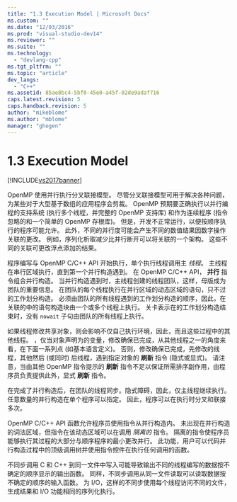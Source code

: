 ```yaml
---
title: "1.3 Execution Model | Microsoft Docs"
ms.custom: ""
ms.date: "12/03/2016"
ms.prod: "visual-studio-dev14"
ms.reviewer: ""
ms.suite: ""
ms.technology: 
  - "devlang-cpp"
ms.tgt_pltfrm: ""
ms.topic: "article"
dev_langs: 
  - "C++"
ms.assetid: 85ae8bc4-5bf0-45e0-a45f-02de9adaf716
caps.latest.revision: 5
caps.handback.revision: 5
author: "mikeblome"
ms.author: "mblome"
manager: "ghogen"
---
```

# 1.3 Execution Model
[!INCLUDE[vs2017banner](../../assembler/inline/includes/vs2017banner.md)]

OpenMP 使用并行执行分叉联接模型。  尽管分叉联接模型可用于解决各种问题，为某些对于大型基于数组的应用程序会剪裁。  OpenMP 预期要正确执行以并行编程的支持系统 \(执行多个线程，并完整的 OpenMP 支持库\) 和作为连续程序 \(指令忽略的和一个简单的 OpenMP 存根库\)。  但是，开发不正常运行，以便按顺序执行的程序可能允许。  此外，不同的并行度可能会产生不同的数值结果因数字操作关联的更改。  例如，序列化析取减少比并行断开可以将关联的一个架构。  这些不同的关联可更改浮点添加的结果。  
  
 程序编写与 OpenMP C\/C\+\+ API 开始执行，单个执行线程调用主 *线程*。  主线程在串行区域执行，直到第一个并行构造遇到。  在 OpenMP C\/C\+\+ API， **并行** 指令组合并行构造。  当并行构造遇到时，主线程创建的线程团队，这样，母版成为团队的重要信息。  在团队的每个线程执行在并行区域的动态区域的语句，只不过的工作划分构造。  必须由团队的所有线程遇到的工作划分构造的顺序，因此，在关联的中的语句构造块由一个或多个线程上执行。  关卡表示在的工作划分构造结束时，没有 `nowait` 子句由团队的所有线程上执行。  
  
 如果线程修改共享对象，则会影响不仅自己执行环境，因此，而且这些过程中的其他线程。  ，仅当对象声明为的变量，修改确保已完成，从其他线程之一的角度来看，在下面一系列点 \(如基本语言定义\)。  否则，修改确保已完成，先修改的线程，其他然后 \(或同时\) 后线程，遇到指定对象的 **刷新** 指令 \(隐式或显式\)。  请注意，当由其他 OpenMP 指令提示的 **刷新** 指令不足以保证所需排序副作用，由程序员负责提供此外，显式 **刷新** 指令。  
  
 在完成了并行构造后，在团队的线程同步。隐式障碍，因此，仅主线程继续执行。  任意数量的并行构造在单个程序可以指定。  因此，程序可以在执行时分叉和联接多次。  
  
 OpenMP C\/C\+\+ API 函数允许程序员使用指令从并行构造内。  未出现在并行构造的词法区域，但指令在该动态区域可以在调用 *隔离的* 指令。  隔离的指令使程序员能够执行其过程的大部分与顺序程序的最小更改并行。  此功能，用户可以代码并行构造过程中的顶级调用树并使用指令控件在执行任何调用的函数。  
  
 不同步调用 C 和 C\+\+ 到同一文件中写入可能导致输出不同的线程编写的数据按不确定的顺序显示的输出函数。  同样，不同步调用从同一文件读取可以读取数据按不确定的顺序的输入函数。  为 I\/O，这样的不同步使用每个线程访问不同的文件，生成结果和 I\/O 功能相同的序列化执行。